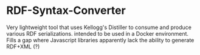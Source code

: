 # RDF-Syntax-Converter
Very lightweight tool that uses Kellogg's Distiller to consume and produce various RDF serializations.  intended to be used in a Docker environment.  Fills a gap where Javascript libraries apparently lack the ability to generate RDF+XML (?)
